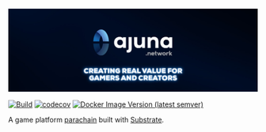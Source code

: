 <p align="center" width="100%">
  <a href="https://ajuna.io" target="_blank">
    <img src="docs/ajuna-banner.jpeg" alt="Ajuna Network">
  </a>
</p>

[![Build](https://github.com/ajuna-network/ajuna-runtimes-bajun/actions/workflows/check-pull-request.yml/badge.svg?branch=main)](https://github.com/ajuna-network/Ajuna/actions/workflows/check-pull-request.yml)
[![codecov](https://codecov.io/gh/ajuna-network/ajuna-runtimes-bajun/branch/main/graph/badge.svg?token=V2Y88ZUD6C)](https://codecov.io/gh/ajuna-network/Ajuna)
[![Docker Image Version (latest semver)](https://img.shields.io/docker/v/ajuna/parachain-bajun?label=bajun%20network&logo=docker&sort=semver&style=plastic)](https://hub.docker.com/repository/docker/ajuna/parachain-bajun/tags?page=1&ordering=last_updated)

A game platform [parachain](https://wiki.polkadot.network/docs/learn-parachains) built with [Substrate](https://docs.substrate.io/).
